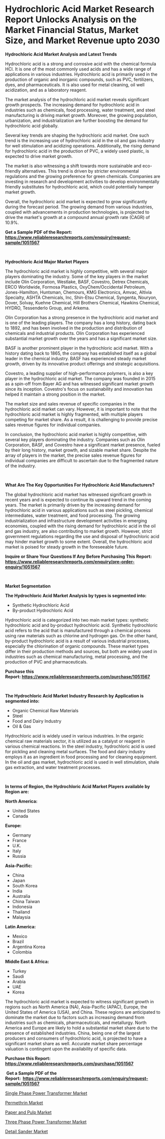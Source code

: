 <p><h1>Hydrochloric Acid Market Research Report Unlocks Analysis on the Market Financial Status, Market Size, and Market Revenue upto 2030</h1></p><p><strong>Hydrochloric Acid Market Analysis and Latest Trends</strong></p>
<p><p>Hydrochloric acid is a strong and corrosive acid with the chemical formula HCl. It is one of the most commonly used acids and has a wide range of applications in various industries. Hydrochloric acid is primarily used in the production of organic and inorganic compounds, such as PVC, fertilizers, dyes, and pharmaceuticals. It is also used for metal cleaning, oil well acidization, and as a laboratory reagent.</p><p>The market analysis of the hydrochloric acid market reveals significant growth prospects. The increasing demand for hydrochloric acid in industries such as chemicals, food processing, water treatment, and steel manufacturing is driving market growth. Moreover, the growing population, urbanization, and industrialization are further boosting the demand for hydrochloric acid globally.</p><p>Several key trends are shaping the hydrochloric acid market. One such trend is the increasing use of hydrochloric acid in the oil and gas industry for well stimulation and acidizing operations. Additionally, the rising demand for hydrochloric acid in the production of PVC, a widely used plastic, is expected to drive market growth.</p><p>The market is also witnessing a shift towards more sustainable and eco-friendly alternatives. This trend is driven by stricter environmental regulations and the growing preference for green chemicals. Companies are investing in research and development activities to develop environmentally friendly substitutes for hydrochloric acid, which could potentially hamper market growth.</p><p>Overall, the hydrochloric acid market is expected to grow significantly during the forecast period. The growing demand from various industries, coupled with advancements in production technologies, is projected to drive the market's growth at a compound annual growth rate (CAGR) of 10.9%.</p></p>
<p><strong>Get a Sample PDF of the Report:&nbsp; <a href="https://www.reliableresearchreports.com/enquiry/request-sample/1051567">https://www.reliableresearchreports.com/enquiry/request-sample/1051567</a></strong></p>
<p>&nbsp;</p>
<p><strong>Hydrochloric Acid Major Market Players</strong></p>
<p><p>The hydrochloric acid market is highly competitive, with several major players dominating the industry. Some of the key players in the market include Olin Corporation, Westlake, BASF, Covestro, Detrex Chemicals, ERCO Worldwide, Formosa Plastics, OxyChem/Occidental Petroleum, Jones-Hamilton, Huntsman, Chemours, KMG Electronics, Amvac, Altivia Specialty, ASHTA Chemicals, Inc, Shin-Etsu Chemical, Syngenta, Nouryon, Dover, Solvay, Kuehne Chemical, Hill Brothers Chemical, Hawkins Chemical, HYDRO, Tessenderlo Group, and Arkema.</p><p>Olin Corporation has a strong presence in the hydrochloric acid market and is one of the leading players. The company has a long history, dating back to 1892, and has been involved in the production and distribution of chemicals and industrial products. Olin Corporation has experienced substantial market growth over the years and has a significant market size.</p><p>BASF is another prominent player in the hydrochloric acid market. With a history dating back to 1865, the company has established itself as a global leader in the chemical industry. BASF has experienced steady market growth, driven by its innovative product offerings and strategic acquisitions.</p><p>Covestro, a leading supplier of high-performance polymers, is also a key player in the hydrochloric acid market. The company was founded in 2015 as a spin-off from Bayer AG and has witnessed significant market growth since its inception. Covestro's focus on sustainability and innovation has helped it maintain a strong position in the market.</p><p>The market size and sales revenue of specific companies in the hydrochloric acid market can vary. However, it is important to note that the hydrochloric acid market is highly fragmented, with multiple players competing for market share. As a result, it is challenging to provide precise sales revenue figures for individual companies.</p><p>In conclusion, the hydrochloric acid market is highly competitive, with several key players dominating the industry. Companies such as Olin Corporation, BASF, and Covestro have a significant market presence, fueled by their long history, market growth, and sizable market share. Despite the array of players in the market, the precise sales revenue figures for individual companies are difficult to ascertain due to the fragmented nature of the industry.</p></p>
<p>&nbsp;</p>
<p><strong>What Are The Key Opportunities For Hydrochloric Acid Manufacturers?</strong></p>
<p><p>The global hydrochloric acid market has witnessed significant growth in recent years and is expected to continue its upward trend in the coming years. The market is primarily driven by the increasing demand for hydrochloric acid in various applications such as steel pickling, chemical intermediates, water treatment, and food processing. The growing industrialization and infrastructure development activities in emerging economies, coupled with the rising demand for hydrochloric acid in the oil and gas industry, are also contributing to market growth. However, strict government regulations regarding the use and disposal of hydrochloric acid may hinder market growth to some extent. Overall, the hydrochloric acid market is poised for steady growth in the foreseeable future.</p></p>
<p><strong>Inquire or Share Your Questions If Any Before Purchasing This Report: <a href="https://www.reliableresearchreports.com/enquiry/pre-order-enquiry/1051567">https://www.reliableresearchreports.com/enquiry/pre-order-enquiry/1051567</a></strong></p>
<p>&nbsp;</p>
<p><strong>Market Segmentation</strong></p>
<p><strong>The Hydrochloric Acid Market Analysis by types is segmented into:</strong></p>
<p><ul><li>Synthetic Hydrochloric Acid</li><li>By-product Hydrochloric Acid</li></ul></p>
<p><p>Hydrochloric acid is categorized into two main market types: synthetic hydrochloric acid and by-product hydrochloric acid. Synthetic hydrochloric acid refers to the acid that is manufactured through a chemical process using raw materials such as chlorine and hydrogen gas. On the other hand, by-product hydrochloric acid is a result of various industrial processes, especially the chlorination of organic compounds. These market types differ in their production methods and sources, but both are widely used in industries such as chemical manufacturing, metal processing, and the production of PVC and pharmaceuticals.</p></p>
<p><strong>Purchase this Report:&nbsp;<a href="https://www.reliableresearchreports.com/purchase/1051567">https://www.reliableresearchreports.com/purchase/1051567</a></strong></p>
<p>&nbsp;</p>
<p><strong>The Hydrochloric Acid Market Industry Research by Application is segmented into:</strong></p>
<p><ul><li>Organic Chemical Raw Materials</li><li>Steel</li><li>Food and Dairy Industry</li><li>Oil & Gas</li></ul></p>
<p><p>Hydrochloric acid is widely used in various industries. In the organic chemical raw materials sector, it is utilized as a catalyst or reagent in various chemical reactions. In the steel industry, hydrochloric acid is used for pickling and cleaning metal surfaces. The food and dairy industry employs it as an ingredient in food processing and for cleaning equipment. In the oil and gas market, hydrochloric acid is used in well stimulation, shale gas extraction, and water treatment processes.</p></p>
<p>&nbsp;</p>
<p><strong>In terms of Region, the Hydrochloric Acid Market Players available by Region are:</strong></p>
<p>
    <p> <strong> North America: </strong>
        <ul>
            <li>United States</li>
            <li>Canada</li>
        </ul>
        </p> 
    <p> <strong> Europe: </strong>
        <ul>
            <li>Germany</li>
            <li>France</li>
            <li>U.K.</li>
            <li>Italy</li>
            <li>Russia</li>
        </ul>
        </p> 
    <p> <strong> Asia-Pacific: </strong>
        <ul>
            <li>China</li>
            <li>Japan</li>
            <li>South Korea</li>
            <li>India</li>
            <li>Australia</li>
            <li>China Taiwan</li>
            <li>Indonesia</li>
            <li>Thailand</li>
            <li>Malaysia</li>
        </ul>
        </p> 
    <p> <strong> Latin America: </strong>
        <ul>
            <li>Mexico</li>
            <li>Brazil</li>
            <li>Argentina Korea</li>
            <li>Colombia</li>
        </ul>
        </p> 
    <p> <strong> Middle East & Africa: </strong>
        <ul>
            <li>Turkey</li>
            <li>Saudi</li>
            <li>Arabia</li>
            <li>UAE</li>
            <li>Korea</li>
        </ul>
    </p>
    </p>
<p><p>The hydrochloric acid market is expected to witness significant growth in regions such as North America (NA), Asia-Pacific (APAC), Europe, the United States of America (USA), and China. These regions are anticipated to dominate the market due to factors such as increasing demand from industries such as chemicals, pharmaceuticals, and metallurgy. North America and Europe are likely to hold a substantial market share due to the presence of established industries. China, being one of the largest producers and consumers of hydrochloric acid, is projected to have a significant market share as well. Accurate market share percentage valuation is contingent upon the availability of specific data.</p></p>
<p><strong>Purchase this Report: <a href="https://www.reliableresearchreports.com/purchase/1051567">https://www.reliableresearchreports.com/purchase/1051567</a></strong></p>
<p>&nbsp;<strong>Get a Sample PDF of the Report:&nbsp;&nbsp;<a href="https://www.reliableresearchreports.com/enquiry/request-sample/1051567">https://www.reliableresearchreports.com/enquiry/request-sample/1051567</a></strong></p>
<p><strong></strong></p>
<p><p><a href="https://medium.com/@zitakuvalis/single-phase-power-transformer-market-share-evolution-and-market-growth-trends-2023-2030-5ce845763ccd">Single Phase Power Transformer Market</a></p><p><a href="https://github.com/dziulagalemab/Market-Research-Report-List-1/blob/main/permethrin-market.md">Permethrin Market</a></p><p><a href="https://github.com/abbypearson7765/Market-Research-Report-List-1/blob/main/paper-and-pulp-market.md">Paper and Pulp Market</a></p><p><a href="https://medium.com/@jackytorphy/three-phase-power-transformer-market-exploring-market-share-market-trends-and-future-growth-bab0e9c2de63">Three Phase Power Transformer Market</a></p><p><a href="https://medium.com/@ashleyhills1920/detail-sander-market-size-market-outlook-and-market-forecast-2023-to-2030-dc557e40192e">Detail Sander Market</a></p></p>